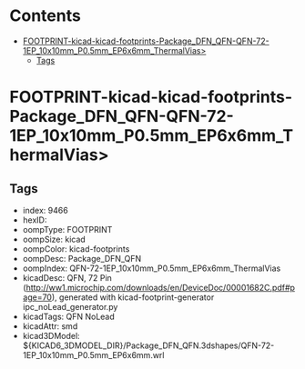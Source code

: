 



Contents
========

* [FOOTPRINT-kicad-kicad-footprints-Package_DFN_QFN-QFN-72-1EP_10x10mm_P0.5mm_EP6x6mm_ThermalVias>](#footprint-kicad-kicad-footprints-package_dfn_qfn-qfn-72-1ep_10x10mm_p05mm_ep6x6mm_thermalvias)
	* [Tags](#tags)

# FOOTPRINT-kicad-kicad-footprints-Package_DFN_QFN-QFN-72-1EP_10x10mm_P0.5mm_EP6x6mm_ThermalVias>

## Tags

- index: 9466
- hexID: 
- oompType: FOOTPRINT
- oompSize: kicad
- oompColor: kicad-footprints
- oompDesc: Package_DFN_QFN
- oompIndex: QFN-72-1EP_10x10mm_P0.5mm_EP6x6mm_ThermalVias
- kicadDesc: QFN, 72 Pin (http://ww1.microchip.com/downloads/en/DeviceDoc/00001682C.pdf#page=70), generated with kicad-footprint-generator ipc_noLead_generator.py
- kicadTags: QFN NoLead
- kicadAttr: smd
- kicad3DModel: ${KICAD6_3DMODEL_DIR}/Package_DFN_QFN.3dshapes/QFN-72-1EP_10x10mm_P0.5mm_EP6x6mm.wrl
